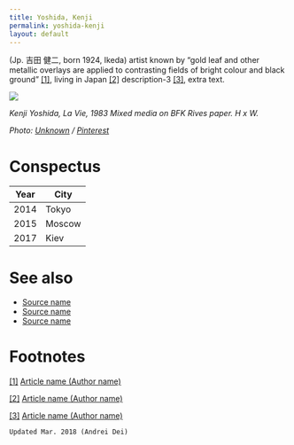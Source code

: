 ```yaml
---
title: Yoshida, Kenji
permalink: yoshida-kenji
layout: default
---
```


(Jp. 吉田 健二, born 1924, Ikeda) artist known by “gold leaf and other metallic overlays are applied to contrasting fields of bright colour and black ground” <span id="a1">[\[1\]](#f1)</span>, living in Japan <span id="a2">[\[2\]](#f2)</span> description-3 <span id="a3">[\[3\]](#f3)</span>, extra text.

![](https://i.pinimg.com/236x/43/be/35/43be351c8edf76ec8021eef66bcf6e8f.jpg)

*Kenji Yoshida, La Vie, 1983 Mixed media on BFK Rives paper. H x W.*

*Photo: [Unknown](http://example.net/) / [Pinterest](https://i.pinimg.com/236x/43/be/35/43be351c8edf76ec8021eef66bcf6e8f.jpg)*

# Conspectus

|Year|City|
|----|---------|
|2014|Tokyo|
|2015|Moscow|
|2017|Kiev|

# See also

- [Source name](http://example.net/)
- [Source name](http://example.net/)
- [Source name](http://example.net/)

# Footnotes

[[1]](#a1) <span id="f1"></span> [Article name (Author name)](http://example.net/article)

[[2]](#a2) <span id="f2"></span> [Article name (Author name)](http://example.net/article)

[[3]](#a3) <span id="f3"></span> [Article name (Author name)](http://example.net/article)

`Updated Mar. 2018 (Andrei Dei)`
